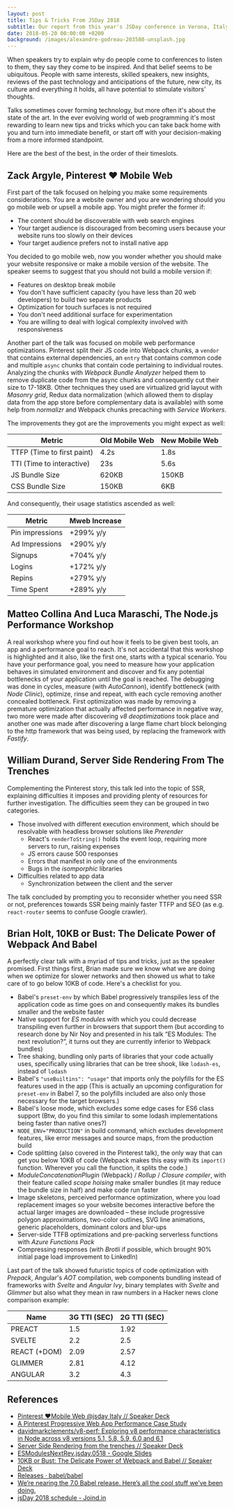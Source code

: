 ```yaml
---
layout: post
title: Tips & Tricks From JSDay 2018
subtitle: Our report from this year's JSDay conference in Verona, Italy. Find out which talks we've highlighted and consider the best, and replenish your toolbox with tips & tricks from the trenches of JavaScript.
date: 2018-05-20 00:00:00 +0200
background: /images/alexandre-godreau-203580-unsplash.jpg
---
```


When speakers try to explain why do people come to conferences to listen to them, they say they come to be inspired. And that belief seems to be ubiquitous. People with same interests, skilled speakers, new insights, reviews of the past technology and anticipations of the future, new city, its culture and everything it holds, all have potential to stimulate visitors' thoughts.

Talks sometimes cover forming technology, but more often it's about the state of the art. In the ever evolving world of web programming it's most rewarding to learn new tips and tricks which you can take back home with you and turn into immediate benefit, or start off with your decision-making from a more informed standpoint.

Here are the best of the best, in the order of their timeslots.

## Zack Argyle, Pinterest ❤️ Mobile Web

First part of the talk focused on helping you make some requirements considerations. You are a website owner and you are wondering should you go mobile web or upsell a mobile app. You might prefer the former if:

- The content should be discoverable with web search engines
- Your target audience is discouraged from becoming users because your website runs too slowly on their devices
- Your target audience prefers not to install native app

You decided to go mobile web, now you wonder whether you should make your website responsive or make a mobile version of the website.
The speaker seems to suggest that you should not build a mobile version if:

- Features on desktop break mobile
- You don't have sufficient capacity (you have less than 20 web developers) to build two separate products
- Optimization for touch surfaces is not required
- You don't need additional surface for experimentation
- You are willing to deal with logical complexity involved with responsiveness

Another part of the talk was focused on mobile web performance optimizations. Pinterest split their JS code into Webpack chunks, a `vendor` that contains external dependencies, an `entry` that contains common code and multiple `async` chunks that contain code pertaining to individual routes. Analyzing the chunks with *Webpack Bundle Analyzer* helped them to remove duplicate code from the async chunks and consequently cut their size to 17-18KB. Other techniques they used are virtualized grid layout with *Masonry grid*, Redux data normalization (which allowed them to display data from the app store before complementary data is available) with some help from *normalizr* and Webpack chunks precaching with *Service Workers*.

The improvements they got are the improvements you might expect as well:

<table class="table">
  <thead>
    <tr>
      <th>Metric</th>
      <th>Old Mobile Web</th>
      <th>New Mobile Web</th>
    </tr>
  </thead>
  <tbody>
    <tr>
      <td>TTFP (Time to first paint)</td>
      <td>4.2s</td>
      <td>1.8s</td>
    </tr>
    <tr>
      <td>TTI (Time to interactive)</td>
      <td>23s</td>
      <td>5.6s</td>
    </tr>
    <tr>
      <td>JS Bundle Size</td>
      <td>620KB</td>
      <td>150KB</td>
    </tr>
    <tr>
      <td>CSS Bundle Size</td>
      <td>150KB</td>
      <td>6KB</td>
    </tr>
  </tbody>
</table>

And consequently, their usage statistics ascended as well:

<table class="table">
  <thead>
    <tr>
      <th>Metric</th>
      <th>Mweb Increase</th>
    </tr>
  </thead>
  <tbody>
    <tr>
      <td>Pin impressions</td>
      <td>+299% y/y</td>
    </tr>
    <tr>
      <td>Ad Impressions</td>
      <td>+290% y/y</td>
    </tr>
    <tr>
      <td>Signups</td>
      <td>+704% y/y</td>
    </tr>
    <tr>
      <td>Logins</td>
      <td>+172% y/y</td>
    </tr>
    <tr>
      <td>Repins</td>
      <td>+279% y/y</td>
    </tr>
    <tr>
      <td>Time Spent</td>
      <td>+289% y/y</td>
    </tr>
  </tbody>
</table>

## Matteo Collina And Luca Maraschi, The Node.js Performance Workshop

A real workshop where you find out how it feels to be given best tools, an app and a performance goal to reach. It's not accidental that this workshop is highlighted and it also, like the first one, starts with a typical scenario. You have your performance goal, you need to measure how your application behaves in simulated environment and discover and fix any potential bottlenecks of your application until the goal is reached. The debugging was done in cycles, measure (with *AutoCannon*), identify bottleneck (with *Node Clinic*), optimize, rinse and repeat, with each cycle removing another concealed bottleneck. First optimization was made by removing a premature optimization that actually affected performance in negative way, two more were made after discovering *v8 deoptimizations* took place and another one was made after discovering a large flame chart block belonging to the http framework that was being used, by replacing the framework with *Fastify*.

## William Durand, Server Side Rendering From The Trenches

Complementing the Pinterest story, this talk led into the topic of SSR, explaining difficulties it imposes and providing plenty of resources for further investigation. The difficulties seem they can be grouped in two categories.

- Those involved with different execution environment, which should be resolvable with headless browser solutions like *Prerender*
  - React's `renderToString()` holds the event loop, requiring more servers to run, raising expenses
  - JS errors cause 500 responses
  - Errors that manifest in only one of the environments
  - Bugs in the *isomporphic* libraries
- Difficulties related to app data
  - Synchronization between the client and the server

The talk concluded by prompting you to reconsider whether you need SSR or not, preferences towards SSR being mainly faster TTFP and SEO (as e.g. `react-router` seems to confuse Google crawler).

## Brian Holt, 10KB or Bust: The Delicate Power of Webpack And Babel

A perfectly clear talk with a myriad of tips and tricks, just as the speaker promised. First things first, Brian made sure we know what we are doing when we optimize for slower networks and then showed us what to take care of to go below 10KB of code. Here's a checklist for you.

- Babel's `preset-env` by which Babel progressively transpiles less of the application code as time goes on and consequently makes its bundles smaller and the website faster
- Native support for *ES modules* with which you could decrease transpiling even further in browsers that support them (but according to research done by Nir Noy and presented in his talk “ES Modules: The next revolution?”, it turns out they are currently inferior to Webpack bundles)
- Tree shaking, bundling only parts of libraries that your code actually uses, specifically using libraries that can be tree shook, like `lodash-es`, instead of `lodash`
- Babel's `"useBuiltins": "usage"` that imports only the polyfills for the ES features used in the app (This is actually an upcoming configuration for `preset-env` in Babel 7, so the polyfills included are also only those necessary for the target browsers.)
- Babel's loose mode, which excludes some edge cases for ES6 class support (Btw, do you find this similar to some lodash implementations being faster than native ones?)
- `NODE_ENV="PRODUCTION"` in build command, which excludes development features, like error messages and source maps, from the production build
- Code splitting (also covered in the Pinterest talk), the only way that can get you below 10KB of code (Webpack makes this easy with its `import()` function. Wherever you call the function, it splits the code.)
- *ModuleConcatenationPlugin* (Webpack) / *Rollup* / *Closure compiler*, with their feature called *scope hoising* make smaller bundles (it may reduce the bundle size in half) and make code run faster
- Image skeletons, perceived performance optimization, where you load replacement images so your website becomes interactive before the actual larger images are downloaded – these include progressive polygon approximations, two-color outlines, SVG line animations, generic placeholders, dominant colors and blur-ups
- Server-side TTFB optimizations and pre-packing serverless functions with *Azure Functions Pack*
- Compressing responses (with *Brotli* if possible, which brought 90% initial page load improvement to LinkedIn)

Last part of the talk showed futuristic topics of code optimization with *Prepack*, Angular's *AOT* compilation, web components bundling instead of frameworks with *Svelte* and *Angular Ivy*, binary templates with *Svelte* and *Glimmer* but also what they mean in raw numbers in a Hacker news clone comparison example:

<table class="table">
  <thead>
    <tr>
      <th>Name</th>
      <th>3G TTI (SEC)</th>
      <th>2G TTI (SEC)</th>
    </tr>
  </thead>
  <tbody>
    <tr>
      <td>PREACT</td>
      <td>1.5</td>
      <td>1.92</td>
    </tr>
    <tr>
      <td>SVELTE</td>
      <td>2.2</td>
      <td>2.5</td>
    </tr>
    <tr>
      <td>REACT (+DOM)</td>
      <td>2.09</td>
      <td>2.57</td>
    </tr>
    <tr>
      <td>GLIMMER</td>
      <td>2.81</td>
      <td>4.12</td>
    </tr>
    <tr>
      <td>ANGULAR</td>
      <td>3.2</td>
      <td>4.3</td>
    </tr>
  </tbody>
</table>

## References

- [Pinterest ❤️Mobile Web @jsday Italy // Speaker Deck](https://speakerdeck.com/zackargyle/pinterest-mobile-web-at-jsday-italy)
- [A Pinterest Progressive Web App Performance Case Study](https://medium.com/dev-channel/a-pinterest-progressive-web-app-performance-case-study-3bd6ed2e6154)
- [davidmarkclements/v8-perf: Exploring v8 performance characteristics in Node across v8 versions 5.1, 5.8, 5.9, 6.0 and 6.1](https://github.com/davidmarkclements/v8-perf)
- [Server Side Rendering from the trenches // Speaker Deck](https://speakerdeck.com/willdurand/server-side-rendering-from-the-trenches)
- [ESModulesNextRev.jsday.0518 - Google Slides](https://goo.gl/qRzeY3)
- [10KB or Bust: The Delicate Power of Webpack and Babel // Speaker Deck](https://speakerdeck.com/btholt/10kb-or-bust-the-delicate-power-of-webpack-and-babel)
- [Releases · babel/babel](https://github.com/babel/babel/releases)
- [We’re nearing the 7.0 Babel release. Here’s all the cool stuff we’ve been doing.](https://medium.freecodecamp.org/were-nearing-the-7-0-babel-release-here-s-all-the-cool-stuff-we-ve-been-doing-8c1ade684039)
- [jsDay 2018 schedule - Joind.in](https://joind.in/event/jsday-2018/schedule/list)
